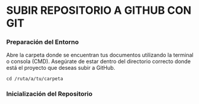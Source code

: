 # SUBIR REPOSITORIO A GITHUB CON GIT

### Preparación del Entorno

Abre la carpeta donde se encuentran tus documentos utilizando la terminal o consola (CMD). Asegúrate de estar dentro del directorio correcto donde está el proyecto que deseas subir a GitHub.

```
cd /ruta/a/tu/carpeta
```

### Inicialización del Repositorio
